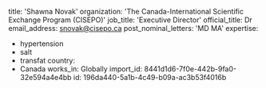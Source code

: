 title: 'Shawna Novak'
organization: 'The Canada-International Scientific Exchange Program (CISEPO)'
job_title: 'Executive Director'
official_title: Dr
email_address: snovak@cisepo.ca
post_nominal_letters: 'MD MA'
expertise:
  - hypertension
  - salt
  - transfat
country:
  - Canada
works_in: Globally
import_id: 8441d1d6-7f0e-442b-9fa0-32e594a4e4bb
id: 196da440-5a1b-4c49-b09a-ac3b53f4016b
